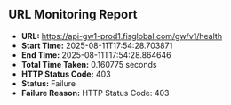 ## URL Monitoring Report

- **URL:** https://api-gw1-prod1.fisglobal.com/gw/v1/health
- **Start Time:** 2025-08-11T17:54:28.703871
- **End Time:** 2025-08-11T17:54:28.864646
- **Total Time Taken:** 0.160775 seconds
- **HTTP Status Code:** 403
- **Status:** Failure
- **Failure Reason:** HTTP Status Code: 403
